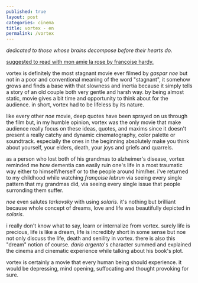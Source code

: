 ```yaml
---
published: true
layout: post
categories: cinema
title: vortex - en
permalink: /vortex
---
```

_dedicated to those whose brains decompose before their hearts do._

<a href="https://youtu.be/2icftxx546a"> suggested to read with mon amie la rose by françoise hardy. </a> 

vortex is definitely the most stagnant movie ever filmed by _gaspar noe_ but not in a poor and conventional meaning of the word "stagnant", it somehow grows and finds a base with that slowness and inertia because it simply tells a story of an old couple both very gentle and harsh way. by being almost static, movie gives a bit time and opportunity to think about for the audience.  in short, vortex had to be lifeless by its nature.

like every other _noe_ movie, deep quotes have been sprayed on us through the film but, in my humble opinion, vortex was the only movie that make audience really focus on these ideas, quotes, and maxims since it doesn't present a really catchy and dynamic cinematography, color palette or soundtrack. especially the ones in the beginning absolutely make you think about yourself, your elders, death, your joys and griefs and quarrels.

as a person who lost both of his grandmas to alzheimer's disease, vortex reminded me how dementia can easily ruin one's life in a most traumatic way either to himself/herself or to the people around him/her. i've returned to my childhood while watching _françoise lebrun_ via seeing every single pattern that my grandmas did, via seeing every single issue that people surronding them suffer.

_noe_ even salutes _tarkovsky_ with using _solaris_. it's nothing but brilliant because whole concept of dreams, love and life was beautifully depicted in _solaris_.

i really don't know what to say, learn or internalize from vortex. surely life is precious, life is like a dream, life is incredibly short in some sense but noe not only discuss the life, death and senility in vortex. there is also this "dream" notion of course. _dario argento_'s character summed and explained the cinema and cinematic experience while talking about his book's plot.

vortex is certainly a movie that every human being should experience. it would be depressing, mind opening, suffocating and thought provoking for sure.
